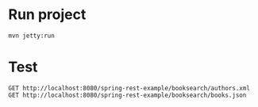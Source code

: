 # Run project

	mvn jetty:run

# Test
	GET http://localhost:8080/spring-rest-example/booksearch/authors.xml
	GET http://localhost:8080/spring-rest-example/booksearch/books.json
